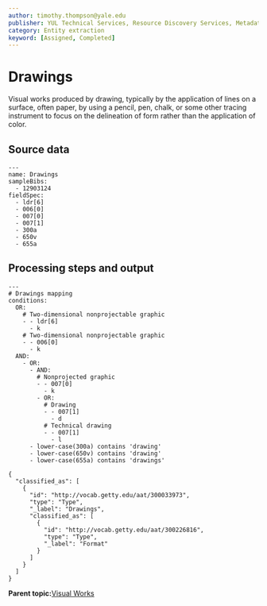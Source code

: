 ```yaml
---
author: timothy.thompson@yale.edu
publisher: YUL Technical Services, Resource Discovery Services, Metadata Services Unit
category: Entity extraction
keyword: [Assigned, Completed]
---
```


# Drawings

Visual works produced by drawing, typically by the application of lines on a surface, often paper, by using a pencil, pen, chalk, or some other tracing instrument to focus on the delineation of form rather than the application of color.

## Source data

```
---
name: Drawings
sampleBibs:
  - 12903124
fieldSpec: 
  - ldr[6]
  - 006[0]
  - 007[0]
  - 007[1]
  - 300a
  - 650v
  - 655a
```

## Processing steps and output

```
---
# Drawings mapping
conditions:
  OR:
    # Two-dimensional nonprojectable graphic
    - - ldr[6]
      - k
    # Two-dimensional nonprojectable graphic
    - - 006[0]
      - k    
  AND:     
    - OR:    
      - AND:
        # Nonprojected graphic
        - - 007[0]
          - k      
        - OR:
          # Drawing
          - - 007[1]
            - d
          # Technical drawing
          - - 007[1]
            - l              
      - lower-case(300a) contains 'drawing'
      - lower-case(650v) contains 'drawing'
      - lower-case(655a) contains 'drawings'
```

```
{
  "classified_as": [
    {
      "id": "http://vocab.getty.edu/aat/300033973",
      "type": "Type",
      "_label": "Drawings",
      "classified_as": [
        {
          "id": "http://vocab.getty.edu/aat/300226816",
          "type": "Type",
          "_label": "Format"
        }
      ]
    }
  ]    		
}
```

**Parent topic:**[Visual Works](../../tasks/supertypes/imageformats.md)

